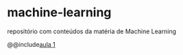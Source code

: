 # machine-learning
repositório com conteúdos da matéria de Machine Learning 

@@include[aula 1](./aula1/readme.md)
